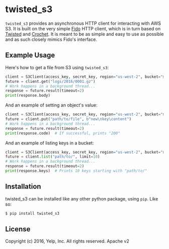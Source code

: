 # twisted_s3

`twisted_s3` provides an asynchronous HTTP client for interacting with AWS S3.
It is built on the very simple [Fido](https://github.com/Yelp/fido) HTTP client,
which is in turn based on [Twisted](https://github.com/itamarst/crochet) and
[Crochet](https://github.com/itamarst/crochet). It is meant to be as
simple and easy to use as possible and as such closely mimics Fido's interface.

## Example Usage

Here's how to get a file from S3 using `twisted_s3`:

```python
client = S3Client(access_key, secret_key, region="us-west-2", bucket="my-bucket")
future = client.get("logs/2016/0001.gz")
# Work happens in a background thread...
response = future.result(timeout=2)
print(response.body)
```

And an example of setting an object's value:

```python
client = S3Client(access_key, secret_key, region="us-west-2", bucket="my-bucket")
future = client.put("path/to/file", b"new\nkey\content")
# Work happens in a background thread...
response = future.result(timeout=2)
print(response.code)  # If successful, prints "200"
```

And an example of listing keys in a bucket:

```python
client = S3Client(access_key, secret_key, region="us-west-2", bucket="my-bucket")
future = client.list("path/to/", limit=10)
# Work happens in a background thread...
response = future.result(timeout=2)
print(response.keys)  # Prints 10 keys starting with "path/to/"
```

## Installation

twisted_s3 can be installed like any other python package, using `pip`. Like so:

```bash
$ pip install twisted_s3
```

## License

Copyright (c) 2016, Yelp, Inc. All rights reserved.
Apache v2
